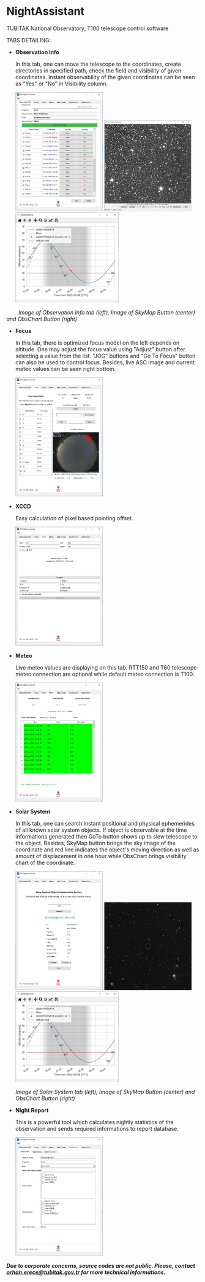 









# NightAssistant

TUBITAK National Observatory, T100 telescope control software



TABS DETAILING:



- **Observation Info**
  
  In this tab, one can move the telescope to the coordinates, create directories in specified path, check the field and visibility of given coordinates. Instant observability of the given coordinates can be seen as "Yes" or "No" in Visibility column.
  
  <img title="" src="https://github.com/orhanerece/nightassistant/blob/master/img/1.png" alt="focus.png" width="228">
  

    <img title="" src="https://github.com/orhanerece/nightassistant/blob/master/img/View.png" alt="" width="228">   
    <img title="" src="https://github.com/orhanerece/nightassistant/blob/master/img/Plot.png" alt="" width="270">

        *Image of Observation Info tab (left), Image of SkyMap Button (center) and ObsChart Button (right)*

- **Focus**
  
  In this tab, there is optimized focus model on the left depends on altitude. One may adjust the focus value using "Adjust" button after selecting a value from the list. "JOG" buttons and "Go To Focus" button can also be used to control focus. Besides, live ASC image and current meteo values can be seen right bottom. 

  <img title="" src="https://github.com/orhanerece/nightassistant/blob/master/img/2.png" alt="focus.png" width="228">

- **XCCD**
  
  
  
  Easy calculation of pixel based pointing offset.
  
  <img title="" src="https://github.com/orhanerece/nightassistant/blob/master/img/3.png" alt="xccd.png" width="228">
  
  



- **Meteo**
  
  
  
  Live meteo values are displaying on this tab. RTT150 and T60 telescope meteo connection are optional while default meteo connection is T100. 
  
  <img title="" src="https://github.com/orhanerece/nightassistant/blob/master/img/4.png" alt="meteo.png" width="228">
  
    
  



- **Solar System**
  
  
  
  In this tab, one can search instant positional and physical ephemerides of all known solar system objects. If object is observable at the time informations generated then GoTo button shows up to slew telescope to the object. Besides, SkyMap button brings the sky image of the coordinate and red line indicates the object's moving direction as well as amount of displacement in one hour while ObsChart brings visibility chart of the coordinate. 
  
  <img title="" src="https://github.com/orhanerece/nightassistant/blob/master/img/5.png" alt="meteo.png" width="228">
  <img title="" src="https://github.com/orhanerece/nightassistant/blob/master/img/2059.png" alt="2059.png" width="228">
  <img title="" src="https://github.com/orhanerece/nightassistant/blob/master/img/Plot.png" alt="" width="270">
  
   *Image of Solar System tab (left), Image of SkyMap Button (center) and ObsChart Button (right)*

- **Night Report**
  
  This is a powerful tool which calculates nightly statistics of the observation and sends required informations to report database.
  
  <img title="" src="https://github.com/orhanerece/nightassistant/blob/master/img/6.png" alt="nightreport.png" width="228">
  
***Due to corporate concerns, source codes are not public. Please, contact orhan.erece@tubitak.gov.tr for more technical informations.***
